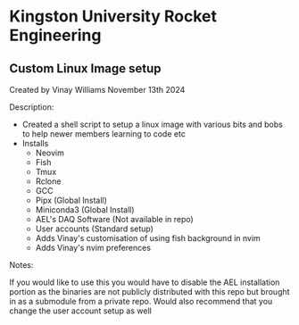 # Kingston University Rocket Engineering
## Custom Linux Image setup

Created by Vinay Williams
November 13th 2024

Description:

- Created a shell script to setup a linux image with various bits and bobs to help newer members learning to code etc
- Installs
  - Neovim
  - Fish
  - Tmux
  - Rclone
  - GCC
  - Pipx (Global Install)
  - Miniconda3 (Global Install)
  - AEL's DAQ Software (Not available in repo)
  - User accounts (Standard setup)
  - Adds Vinay's customisation of using fish background in nvim
  - Adds Vinay's nvim preferences


Notes:

If you would like to use this you would have to disable the AEL installation portion as the binaries are not publicly distributed with this repo but brought in as a submodule from a private repo. Would also recommend that you change the user account setup as well
